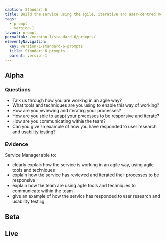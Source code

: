 ```yaml
---
caption: Standard 6
title: Build the service using the agile, iterative and user-centred methods set out in the manual.
tags:
  - prompt
  - version-1
layout: prompt
permalink: /version-1/standard-6/prompts/
eleventyNavigation:
  key: version-1-standard-6-prompts
  title: Standard 6 prompts
  parent: version-1
---
```


## Alpha

### Questions

- Talk us through how you are working in an agile way?
- What tools and techniques are you using to enable this way of working?
- How are you reviewing and iterating your processes?
- How are you able to adapt your processes to be responsive and iterate?
- How are you communicating within the team?
- Can you give an example of how you have responded to user research and usability testing?

### Evidence

Service Manager able to:

- clearly explain how the service is working in an agile way, using agile tools and techniques
- explain how the service has reviewed and iterated their processes to be responsive
- explain how the team are using agile tools and techniques to communicate within the team
- give an example of how the service has responded to user research and usability testing

## Beta

## Live
